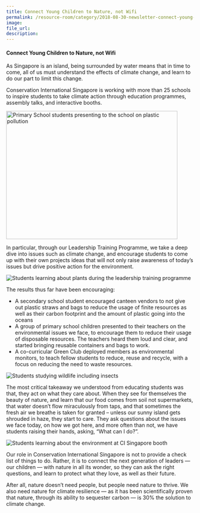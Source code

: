 ```yaml
---  
title: Connect Young Children to Nature, not Wifi
permalink: /resource-room/category/2018-08-30-newsletter-connect-young-children-to-nature-not-wifi/  
image:  
file_url:  
description:  
---  
```


#### Connect Young Children to Nature, not Wifi  

As Singapore is an island, being surrounded by water means that in time to come, all of us must understand the effects of climate change, and learn to do our part to limit this change.  

Conservation International Singapore is working with more than 25 schools to inspire students to take climate action through education programmes, assembly talks, and interactive booths.  

<img src="https://i0.wp.com/climategamechanger.sg/wp-content/uploads/2018/08/Primary-school-students-presenting-to-the-school-on-plastic-pollution.jpg?w=1500&ssl=1" alt="Primary School students presenting to the school on plastic pollution" width="460" height="345">  

In particular, through our Leadership Training Programme, we take a deep dive into issues such as climate change, and encourage students to come up with their own projects ideas that will not only raise awareness of today’s issues but drive positive action for the environment.  

<img src="https://i1.wp.com/climategamechanger.sg/wp-content/uploads/2018/08/Students-learning-about-plants-during-the-Leadership-Training-Programme.jpg?w=1500&ssl=1" alt="Students learning about plants during the leadership training programme">  

The results thus far have been encouraging:  

- A secondary school student encouraged canteen vendors to not give out plastic straws and bags to reduce the usage of finite resources as well as their carbon footprint and the amount of plastic going into the oceans  
- A group of primary school children presented to their teachers on the environmental issues we face, to encourage them to reduce their usage of disposable resources. The teachers heard them loud and clear, and started bringing reusable containers and bags to work.  
- A co-curricular Green Club deployed members as environmental monitors, to teach fellow students to reduce, reuse and recycle, with a focus on reducing the need to waste resources.  

<img src="https://i2.wp.com/climategamechanger.sg/wp-content/uploads/2018/08/Students-studying-wildlife-including-insects-during-the-Leadership-Train....jpg?w=1500&ssl=1" alt="Students studying wildlife including insects">  

The most critical takeaway we understood from educating students was that, they act on what they care about. When they see for themselves the beauty of nature, and learn that our food comes from soil not supermarkets, that water doesn’t flow miraculously from taps, and that sometimes the fresh air we breathe is taken for granted – unless our sunny island gets shrouded in haze, they start to care. They ask questions about the issues we face today, on how we got here, and more often than not, we have students raising their hands, asking, “What can I do?”.  

<img src="https://i1.wp.com/climategamechanger.sg/wp-content/uploads/2018/08/Students-learning-about-the-environment-at-CI-Singapores-booth.jpg?w=1500&ssl=1" alt="Students learning about the environment at CI Singapore booth">  

Our role in Conservation International Singapore is not to provide a check list of things to do. Rather, it is to connect the next generation of leaders — our children — with nature in all its wonder, so they can ask the right questions, and learn to protect what they love, as well as their future.  

After all, nature doesn’t need people, but people need nature to thrive. We also need nature for climate resilience — as it has been scientifically proven that nature, through its ability to sequester carbon — is 30% the solution to climate change.  
